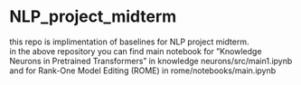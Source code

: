 # NLP_project_midterm
this repo is implimentation of baselines for NLP project midterm.  
in the above repository you can find main notebook for ”Knowledge Neurons in Pretrained
Transformers” in knowledge neurons/src/main1.ipynb and for Rank-One Model Editing
(ROME) in rome/notebooks/main.ipynb
